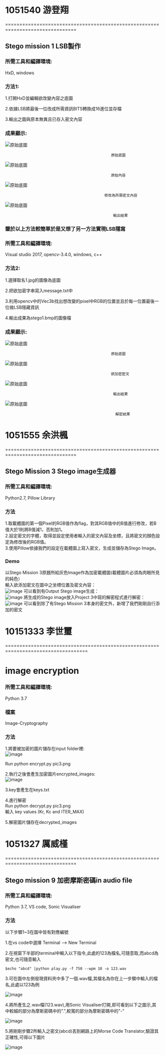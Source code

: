 # 1051540 游登翔 #
===============================================================================
## Stego mission 1 LSB製作 ##


### 所需工具和編譯環境: ###

HxD, windows

### 方法1: ###

1.打開HxD並編輯欲改變內容之底圖

2.依據LSB將最後一位改成所需資訊BITS轉換成16進位並存檔

3.輸出之圖與原本無異且已存入密文內容

### 成果顯示: ###

![原始底圖](https://github.com/cislab-yzu/Project1-5_Open/blob/master/Stego_%20mission_1%201051540/1.bmp "底圖")
                                    
                                                    原始底圖
                                                    
![原始底圖](https://github.com/cislab-yzu/Project1-5_Open/blob/master/Stego_%20mission_1%201051540/TEST1-1.png "底圖內容")

                                                    原始內容

![原始底圖](https://github.com/cislab-yzu/Project1-5_Open/blob/master/Stego_%20mission_1%201051540/TEST1-2.png "修改")

                                                 修改為所需密文內容

![原始底圖](https://github.com/cislab-yzu/Project1-5_Open/blob/master/Stego_%20mission_1%201051540/TEST.bmp "結果")

                                                     輸出結果




### 鑒於以上方法較簡單於是又想了另一方法實現LSB隱寫 ###


### 所需工具和編譯環境: ###

Visual studio 2017, opencv-3.4.0, windows, c++

### 方法2: ###

1.選擇取名1.jpg的圖像為底圖

2.把欲加密字串寫入message.txt中

3.利用opencv中的Vec3b找出想改變的pixel中RGB的位置並且於每一位置最後一位做LSB隱藏資訊

4.輸出成果為stego1.bmp的圖像檔

### 成果顯示: ###

![原始底圖](https://github.com/cislab-yzu/Project1-5_Open/blob/master/Stego_%20mission_1%201051540/1.jpg "底圖")
                                    
                                                    原始底圖
                                                    
![原始底圖](https://github.com/cislab-yzu/Project1-5_Open/blob/master/Stego_%20mission_1%201051540/TEST2-1.png "加密密文")

                                                    欲加密密文

![原始底圖](https://github.com/cislab-yzu/Project1-5_Open/blob/master/Stego_%20mission_1%201051540/stego1.bmp "結果")

                                                     輸出結果

![原始底圖](https://github.com/cislab-yzu/Project1-5_Open/blob/master/Stego_%20mission_1%201051540/TEST2-2.png "解密")

                                                      解密結果

# 1051555 余洪楓 #
===============================================================================
## Stego Mission 3 Stego image生成器 ##


### 所需工具和編譯環境: ###
Python2.7, Pillow Library

### 方法 ###
1.取載體圖的第一個Pixel的RGB值作為flag，對其RGB值中的B值進行修改，若B值大於1則將B值減1，否則加1。</br>
2.設定密文的字體，取得並設定使用者輸入的密文內容及坐標，且將密文的顏色設定為修改後的RGB值。</br>
3.使用Pillow依據我們的設定在載體圖上寫入密文，生成並儲存為Stego Image。</br>

### Demo ###
以Stego Mission 3原題所給灰色Image作為加密載體圖(載體圖片必須為肉眼所見的純色）</br>
輸入欲添加密文在圖中之坐標位置及密文內容：</br>
![image](https://github.com/cislab-yzu/Project1-5_Open/blob/master/StegoMission3_Creator_1051555/p1.png)
可以看到有Output Stego image生成：</br>
![image](https://github.com/cislab-yzu/Project1-5_Open/blob/master/StegoMission3_Creator_1051555/p2.png)
將生成的Stego image放入Project 3中寫的解密程式進行解密：</br>
![image](https://github.com/cislab-yzu/Project1-5_Open/blob/master/StegoMission3_Creator_1051555/p3.png)
可以看到除了有Stego Mission 3本身的密文外，新增了我們剛剛自行添加的密文

# 10151333 李世璽 #
===================================================================================

# image encryption #

### 所需工具和編譯環境: ###
Python 3.7

### 檔案 ###
Image-Cryptography
### 方法 ###

1.將要被加密的圖片儲存在input folder裡:</br>
![image](https://github.com/cislab-yzu/Project1-5_Open/blob/master/input/pig.jpg)</br>

Run python encrypt.py pic3.png


2.執行之後會產生加密圖片encrypted_images:</br>
![image](https://github.com/cislab-yzu/Project1-5_Open/blob/master/pic3.png)


3.key會產生在keys.txt

4.進行解密</br>
  Run python decrypt.py pic3.png</br>
  輸入 key values (Kr, Kc and ITER_MAX)</br>
  
  
5.解密圖片儲存在decrypted_images

# 1051327 厲威槿 #
===============================================================================
## Stego mission 9 加密摩斯密碼in audio file ##

### 所需工具和編譯環境: ###
Python 3.7, VS code, Sonic Visualiser

### 方法 ###

以下步驟1~3在圖中皆有對應編號

1.在vs code中選擇 Terminal --> New Terminal

2.在視窗下半部的terminal中輸入以下指令,此處的123為檔名,可隨意取,而abcd為密文,也可隨意輸入

    $echo "abcd" |python play.py -f 750 --wpm 10 -o 123.wav

3.可在圖中左側發現資料夾中多了一個.wav檔,其檔名為你在上一步驟中輸入的檔名,此處以123為例

![image](https://github.com/cislab-yzu/Project1-5_Open/blob/master/code_exe.png)

4.將所產生之.wav檔(123.wav),用Sonic Visualiser打開,即可看到以下之圖示,其中較細的部分為摩斯密碼中的".",較寬的部分為摩斯密碼中的"-"

![image](https://github.com/cislab-yzu/Project1-5_Open/blob/master/morse_wave.png)

5.將剛剛步驟2所輸入之密文(abcd)丟到網路上的Morse Code Translator,驗證其正確性,可得以下圖片

![image](https://github.com/cislab-yzu/Project1-5_Open/blob/master/morse_transf.png)




